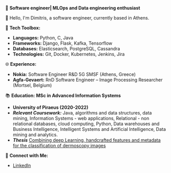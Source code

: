 🚀 **Software engineer| MLOps and Data engineering enthusiast**

👋 Hello, I'm Dimitris, a software engineer, currently based in Athens.

🔧 **Tech Toolbox:**
   - **Languages:** Python, C, Java
   - **Frameworks:** Django, Flask, Kafka, Tensorflow 
   - **Databases:** Elasticsearch, PostgreSQL, Cassandra
   - **Technologies:** Git, Docker, Kubernetes, Jenkins, Jira

🌐 **Experience:**
   - **Nokia:** Software Engineer R&D 5G SMSF (Athens, Greece)
   - **Agfa-Gevaert:** RnD Software Engineer – Image Processing Researcher (Mortsel, Belgium)

📚 **Education:**
**MSc in Advanced Information Systems**
- **University of Piraeus (2020-2022)**
- ***Relevant Coursework:*** Java, algorithms and data structures, data mining, Information Systems - web applications, Relational -  non relational databases, cloud computing, Python, Data warehouses and Business Intelligence, Intelligent Systems and Artificial Intelligence, Data mining and analytics.
- ***Thesis*** [Combining deep Learning, handcrafted features and metadata for the classification of dermoscopy images](https://dione.lib.unipi.gr/xmlui/handle/unipi/15875)


🔗 **Connect with Me:**
   - [LinkedIn](https://www.linkedin.com/in/dimitrios-tselios)
